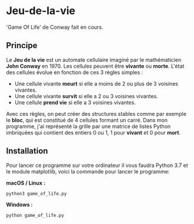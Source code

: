 # Jeu-de-la-vie
'Game Of Life' de Conway fait en cours.


## Principe

Le **Jeu de la vie** est un automate cellulaire imaginé par le mathématicien **John Conway** en 1970. Les cellules peuvent être **vivante** ou **morte**. L'état des cellules évolue en fonction de ces 3 règles simples :

- Une cellule vivante **meurt** si elle a moins de 2 ou plus de 3 voisines vivantes.
- Une cellule vivante **survit** si elle a 2 ou 3 voisines vivantes.
- Une cellule **prend vie** si elle a 3 voisines vivantes.

Avec ces règles, on peut créer des structures stables comme par exemple le **bloc**, qui est constitué de 4 cellules formant un carré.
Dans mon programme, j'ai représenté la grille par une matrice de listes Python imbriquées qui contient des entiers 0 ou 1, 1 pour **vivant** et 0 pour **mort**.

## Installation

Pour lancer ce programme sur votre ordinateur il vous faudra Python 3.7 et le module matplotlib, voici la commande pour lancer le programme:

**macOS / Linux :**

```python3 game_of_life.py```

**Windows :**

```python game_of_life.py```
